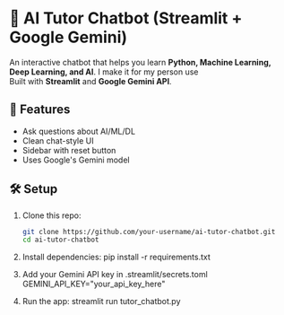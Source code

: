 # 🤖 AI Tutor Chatbot (Streamlit + Google Gemini)

An interactive chatbot that helps you learn **Python, Machine Learning, Deep Learning, and AI**. 
 I make it for my person use  
Built with **Streamlit** and **Google Gemini API**.

## 🚀 Features
- Ask questions about AI/ML/DL
- Clean chat-style UI
- Sidebar with reset button
- Uses Google's Gemini model

## 🛠️ Setup
1. Clone this repo:
   ```bash
   git clone https://github.com/your-username/ai-tutor-chatbot.git
   cd ai-tutor-chatbot

2. Install dependencies:
   pip install -r requirements.txt

3. Add your Gemini API key in .streamlit/secrets.toml
   GEMINI_API_KEY="your_api_key_here"

4. Run the app:
   streamlit run tutor_chatbot.py
